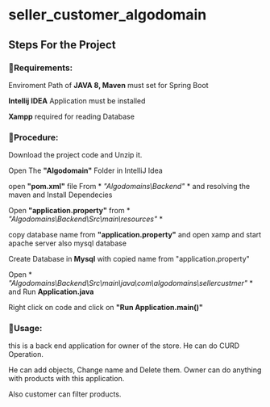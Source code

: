 # seller_customer_algodomain


## Steps For the Project


### 🔴Requirements: 


Enviroment Path of **JAVA 8, Maven** must set for Spring Boot
 
**Intellij IDEA** Application must be installed
 
**Xampp** required for reading Database





### 🔴Procedure:
Download the project code and Unzip it.

Open The **"Algodomain"** Folder in IntelliJ Idea

open **"pom.xml"** file From * *"Algodomains\Backend\"* * and resolving the maven and Install Dependecies

Open **"application.property"** from * *"Algodomains\Backend\Src\main\resources\"* * 

copy database name from **"application.property"** and open xamp and start apache server also mysql database

Create Database in **Mysql** with copied name from "application.property"

Open * *"Algodomains\Backend\Src\main\java\com\algodomains\sellercustmer"* * and Run **Application.java** 

Right click on code and click on **"Run Application.main()"**



### 🔴Usage:

this is a back end application for owner of the store. He can do CURD Operation.

He can add objects, Change name and Delete them. Owner can do anything with products with this application.

Also customer can filter products.
